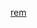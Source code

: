 <!--
 * @Author: DaiLinBo
 * @Date: 2019-10-16 23:28:07
 * @LastEditTime: 2019-10-16 23:29:12
 * @LastEditors: DaiLinBo
 * @Description: 
 -->
[rem](../classify/mobile-web/rem.md)